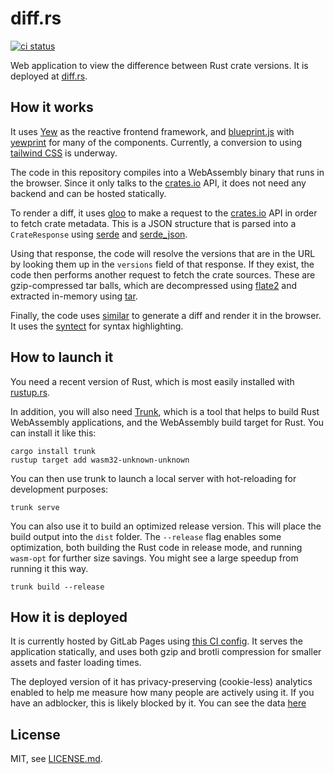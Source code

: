 # diff.rs

[![ci status](https://gitlab.com/xfbs/diff.rs/badges/master/pipeline.svg)](https://gitlab.com/xfbs/diff.rs/-/pipelines)

Web application to view the difference between Rust crate versions. It is
deployed at [diff.rs](https://diff.rs).

## How it works

It uses [Yew](https://yew.rs) as the reactive frontend framework, and
[blueprint.js](https://blueprintjs.com) with
[yewprint](https://docs.rs/yewprint) for many of the components. Currently, a
conversion to using [tailwind CSS](https://tailwindcss.com) is underway.

The code in this repository compiles into a WebAssembly binary that runs in the
browser. Since it only talks to the [crates.io](https://crates.io) API, it does
not need any backend and can be hosted statically.

To render a diff, it uses [gloo](https://docs.rs/gloo) to make a request to the
[crates.io](https://crates.io) API in order to fetch crate metadata.  This is a
JSON structure that is parsed into a `CrateResponse` using
[serde](https://docs.rs/serde) and [serde_json](https://docs.rs/serde_json).

Using that response, the code will resolve the versions that are in the URL by
looking them up in the `versions` field of that response. If they exist, the
code then performs another request to fetch the crate sources.  These are
gzip-compressed tar balls, which are decompressed using
[flate2](https://docs.rs/flate2) and extracted in-memory using
[tar](https://docs.rs/tar). 

Finally, the code uses [similar](https://docs.rs/simiar) to generate a diff and
render it in the browser. It uses the [syntect](https://docs.rs/syntect) for
syntax highlighting.

## How to launch it

You need a recent version of Rust, which is most easily installed with
[rustup.rs](https://rustup.rs).

In addition, you will also need [Trunk](https://trunkrs.dev/), which is a tool
that helps to build Rust WebAssembly applications, and the WebAssembly build
target for Rust.  You can install it like this:

```
cargo install trunk
rustup target add wasm32-unknown-unknown
```

You can then use trunk to launch a local server with hot-reloading for
development purposes:

```
trunk serve
```

You can also use it to build an optimized release version. This will place the
build output into the `dist` folder. The `--release` flag enables some
optimization, both building the Rust code in release mode, and running
`wasm-opt` for further size savings. You might see a large speedup from running
it this way.

```
trunk build --release
```

## How it is deployed

It is currently hosted by GitLab Pages using [this CI config](.gitlab-ci.yml).
It serves the application statically, and uses both gzip and brotli compression
for smaller assets and faster loading times.

The deployed version of it has privacy-preserving (cookie-less) analytics
enabled to help me measure how many people are actively using it. If you have
an adblocker, this is likely blocked by it. You can see the data
[here][analytics]

## License

MIT, see [LICENSE.md](LICENSE.md).

[analytics]: https://counter.dev/dashboard.html?user=xfbs&token=4kPlix1Li7w%3D
